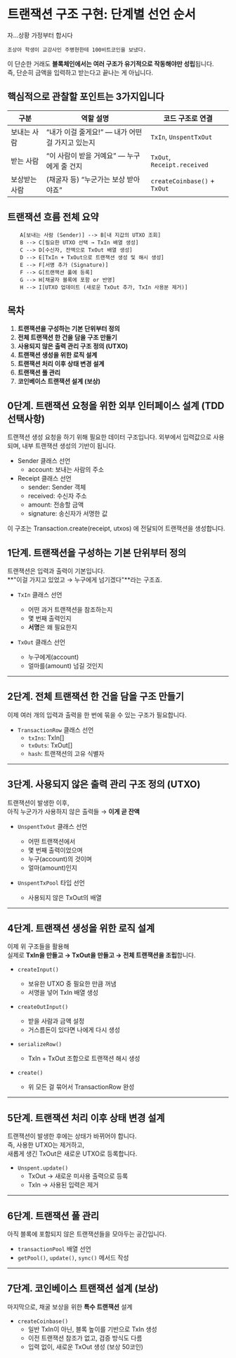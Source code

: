 # 트랜잭션 구조 구현: 단계별 선언 순서

자...상황 가정부터 합시다

`조상아 학생이 교강사인 주병현한테 100비트코인을 보냈다.`

이 단순한 거래도 **블록체인에서는 여러 구조가 유기적으로 작동해야만 성립**됩니다.  
즉, 단순히 금액을 입력하고 받는다고 끝나는 게 아닙니다.

## 핵심적으로 관찰할 포인트는 3가지입니다

| 구분          | 역할 설명                                        | 코드 구조로 연결             |
| ------------- | ------------------------------------------------ | ---------------------------- |
| 보내는 사람   | “내가 이걸 줄게요!” — 내가 어떤 걸 가지고 있는지 | `TxIn`, `UnspentTxOut`       |
| 받는 사람     | “이 사람이 받을 거예요” — 누구에게 줄 건지       | `TxOut`, `Receipt.received`  |
| 보상받는 사람 | (채굴자 등) “누군가는 보상 받아야죠”             | `createCoinbase()` + `TxOut` |

## 트랜잭션 흐름 전체 요약

```graph TD
    A[보내는 사람 (Sender)] --> B[내 지갑의 UTXO 조회]
    B --> C[필요한 UTXO 선택 → TxIn 배열 생성]
    C --> D[수신자, 잔액으로 TxOut 배열 생성]
    D --> E[TxIn + TxOut으로 트랜잭션 생성 및 해시 생성]
    E --> F[서명 추가 (Signature)]
    F --> G[트랜잭션 풀에 등록]
    G --> H[채굴자 블록에 포함 or 반영]
    H --> I[UTXO 업데이트 (새로운 TxOut 추가, TxIn 사용분 제거)]
```

## 목차

1. **트랜잭션을 구성하는 기본 단위부터 정의**
2. **전체 트랜잭션 한 건을 담을 구조 만들기**
3. **사용되지 않은 출력 관리 구조 정의 (UTXO)**
4. **트랜잭션 생성을 위한 로직 설계**
5. **트랜잭션 처리 이후 상태 변경 설계**
6. **트랜잭션 풀 관리**
7. **코인베이스 트랜잭션 설계 (보상)**

## 0단계. 트랜잭션 요청을 위한 외부 인터페이스 설계 (TDD 선택사항)

트랜잭션 생성 요청을 하기 위해 필요한 데이터 구조입니다.
외부에서 입력값으로 사용되며, 내부 트랜잭션 생성의 기반이 됩니다.

- Sender 클래스 선언
  - account: 보내는 사람의 주소
- Receipt 클래스 선언
  - sender: Sender 객체
  - received: 수신자 주소
  - amount: 전송할 금액
  - signature: 송신자가 서명한 값

이 구조는 Transaction.create(receipt, utxos) 에 전달되어 트랜잭션을 생성합니다.

## 1단계. **트랜잭션을 구성하는 기본 단위부터 정의**

트랜잭션은 입력과 출력이 기본입니다.  
**"이걸 가지고 있었고 → 누구에게 넘기겠다"**라는 구조죠.

- `TxIn` 클래스 선언

  - 어떤 과거 트랜잭션을 참조하는지
  - 몇 번째 출력인지
  - **서명**은 왜 필요한지

- `TxOut` 클래스 선언

  - 누구에게(account)
  - 얼마를(amount) 넘길 것인지

---

## 2단계. **전체 트랜잭션 한 건을 담을 구조 만들기**

이제 여러 개의 입력과 출력을 한 번에 묶을 수 있는 구조가 필요합니다.

- `TransactionRow` 클래스 선언
  - `txIns`: TxIn[]
  - `txOuts`: TxOut[]
  - `hash`: 트랜잭션의 고유 식별자

---

## 3단계. **사용되지 않은 출력 관리 구조 정의 (UTXO)**

트랜잭션이 발생한 이후,  
아직 누군가가 사용하지 않은 출력들 → **이게 곧 잔액**

- `UnspentTxOut` 클래스 선언

  - 어떤 트랜잭션에서
  - 몇 번째 출력이었으며
  - 누구(account)의 것이며
  - 얼마(amount)인지

- `UnspentTxPool` 타입 선언
  - 사용되지 않은 TxOut의 배열

---

## 4단계. **트랜잭션 생성을 위한 로직 설계**

이제 위 구조들을 활용해  
실제로 **TxIn을 만들고 → TxOut을 만들고 → 전체 트랜잭션을 조립**합니다.

- `createInput()`

  - 보유한 UTXO 중 필요한 만큼 꺼냄
  - 서명을 넣어 TxIn 배열 생성

- `createOutInput()`

  - 받을 사람과 금액 설정
  - 거스름돈이 있다면 나에게 다시 생성

- `serializeRow()`

  - TxIn + TxOut 조합으로 트랜잭션 해시 생성

- `create()`
  - 위 모든 걸 묶어서 TransactionRow 완성

---

## 5단계. **트랜잭션 처리 이후 상태 변경 설계**

트랜잭션이 발생한 후에는 상태가 바뀌어야 합니다.  
즉, 사용한 UTXO는 제거하고,  
새롭게 생긴 TxOut은 새로운 UTXO로 등록합니다.

- `Unspent.update()`
  - TxOut → 새로운 미사용 출력으로 등록
  - TxIn → 사용된 입력은 제거

---

## 6단계. **트랜잭션 풀 관리**

아직 블록에 포함되지 않은 트랜잭션들을 모아두는 공간입니다.

- `transactionPool` 배열 선언
- `getPool()`, `update()`, `sync()` 메서드 작성

---

## 7단계. **코인베이스 트랜잭션 설계 (보상)**

마지막으로, 채굴 보상을 위한 **특수 트랜잭션** 설계

- `createCoinbase()`
  - 일반 TxIn이 아닌, 블록 높이를 기반으로 TxIn 생성
  - 이전 트랜잭션 참조가 없고, 검증 방식도 다름
  - 입력 없이, 새로운 TxOut 생성 (보상 50코인)
